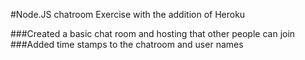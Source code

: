 #Node.JS chatroom Exercise with the addition of Heroku

###Created a basic chat room and hosting that other people can join
###Added time stamps to the chatroom and user names
